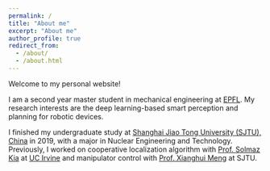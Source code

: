 ```yaml
---
permalink: /
title: "About me"
excerpt: "About me"
author_profile: true
redirect_from: 
  - /about/
  - /about.html
---
```


Welcome to my personal website!

I am a second year master student in mechanical engineering at [EPFL](https://www.epfl.ch/en/). My research interests are the deep learning-based smart perception and planning for robotic devices.

I finished my undergraduate study at [Shanghai Jiao Tong University (SJTU), China](http://en.sjtu.edu.cn/) in 2019, with a major in Nuclear Engineering and Technology. Previously, I worked on cooperative localization algorithm with [Prof. Solmaz Kia](http://solmaz.eng.uci.edu/) at [UC Irvine](https://uci.edu/) and manipulator control with [Prof. Xianghui Meng](http://me.sjtu.edu.cn/en/FullTimeTeacher/mengxianghui.html) at SJTU.

